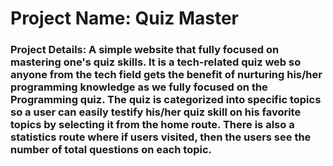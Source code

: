 # Project Name: Quiz Master

### Project Details: A simple website that fully focused on mastering one's quiz skills. It is a tech-related quiz web so anyone from the tech field gets the benefit of nurturing his/her programming knowledge as we fully focused on the Programming quiz. The quiz is categorized into specific topics so a user can easily testify his/her quiz skill on his favorite topics by selecting it from the home route. There is also a statistics route where if users visited, then the users see the number of total questions on each topic.
